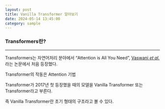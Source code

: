 ```yaml
---
layout: post
title: Vanilla Transformer 알아보기
date: 2024-05-14 13:45:00
category: sample
---
```






### Transformers란?

---

Transformers는 자연어처리 분야에서 “Attention is All You Need”, [Vaswani *et al.*](https://arxiv.org/abs/1706.03762)라는 논문에서 처음 등장했다.



Transformer의 작동은 Attention 기법

Transformer가 2017년 첫 등장했을 때의 모델을 Vanilla Transformer 또는 Transformer라고 부른다.

즉 Vanilla Transformer란 초기 형태의 구조라고 볼 수 있다.


